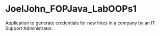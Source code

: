 # JoelJohn_FOPJava_LabOOPs1

Application to generate credentials for new hires in a company by an IT Support Administrator. 
